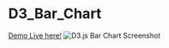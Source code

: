 # D3_Bar_Chart

[Demo Live here!](https://oyelowo.github.io/D3_Bar_Chart/)
![D3.js Bar Chart Screenshot]("./favicon.ico")
